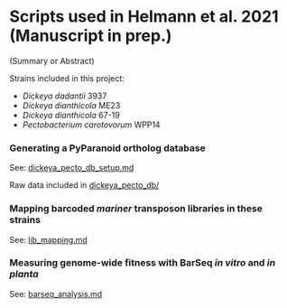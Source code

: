 # Scripts used in Helmann et al. 2021 (Manuscript in prep.)

(Summary or Abstract)

Strains included in this project:

- *Dickeya dadantii* 3937
- *Dickeya dianthicola* ME23
- *Dickeya dianthicola* 67-19
- *Pectobacterium carotovorum* WPP14

### Generating a PyParanoid ortholog database

See: [dickeya_pecto_db_setup.md](dickeya_pecto_db_setup.md)

Raw data included in [dickeya\_pecto\_db/](dickeya_pecto_db/)

### Mapping barcoded *mariner* transposon libraries in these strains

See: [lib_mapping.md](lib_mapping.md)

### Measuring genome-wide fitness with BarSeq *in vitro* and *in planta*

See: [barseq_analysis.md](barseq_analysis.md)
